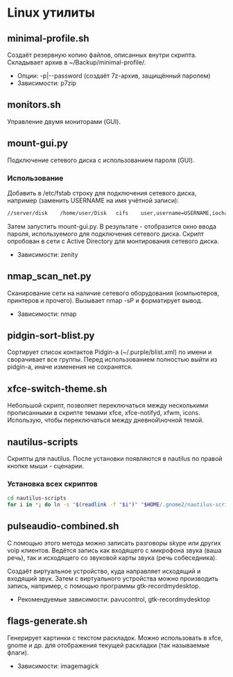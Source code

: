 # Linux утилиты

## minimal-profile.sh
Создаёт резервную копию файлов, описанных внутри скрипта. Складывает архив в ~/Backup/minimal-profile/.
* Опции: -p|--password (создаёт 7z-архив, защищённый паролем)
* Зависимости: p7zip

## monitors.sh
Управление двумя мониторами (GUI).

## mount-gui.py
Подключение сетевого диска с использованием пароля (GUI).

### Использование
Добавить в /etc/fstab строку для подключения сетевого диска, например (заменить USERNAME на имя учётной записи):
```bash
//server/disk    /home/user/Disk   cifs    user,username=USERNAME,iocharset=utf8,noauto 0 0
```
Затем запустить mount-gui.py. В результате - отобразится окно ввода пароля, используемого для подключения сетевого диска. Скрипт опробован в сети с Active Directory для монтирования сетевого диска.
* Зависимости: zenity

## nmap_scan_net.py
Сканирование сети на наличие сетевого оборудования (компьютеров, принтеров и прочего). Вызывает nmap -sP и форматирует вывод.
* Зависимости: nmap

## pidgin-sort-blist.py
Сортирует список контактов Pidgin-а (~/.purple/blist.xml) по имени и сворачивает все группы. Перед использованием полностью выйти из pidgin-а, иначе изменения не сохранятся.

## xfce-switch-theme.sh
Небольшой скрипт, позволяет переключаться между несколькими прописанными в скрипте темами xfce, xfce-notifyd, xfwm, icons. Использую, чтобы переключаться между дневной\ночной темой.

## nautilus-scripts
Скрипты для nautilus. После установки появляются в nautilus по правой кнопке мыши - сценарии.

### Установка всех скриптов
```bash
cd nautilus-scripts
for i in *; do ln -s "$(readlink -f "$i")" "$HOME/.gnome2/nautilus-scripts/"; done
```

## pulseaudio-combined.sh
С помощью этого метода можно записать разговоры skype или других voip клиентов. Ведётся запись как входящего с микрофона звука (ваша речь), так и исходящего со звуковой карты звука (речь собеседника).

Создаёт виртуальное устройство, куда направляет исходящий и входящий звук. Затем с виртуального устройства можно производить запись, например, с помощью программы gtk-recordmydesktop.

* Рекомендуемые зависимости: pavucontrol, gtk-recordmydesktop

## flags-generate.sh
Генерирует картинки с текстом раскладок. Можно использовать в xfce, gnome и др. для отображения текущей раскладки (так называемые флаги).

* Зависимости: imagemagick
